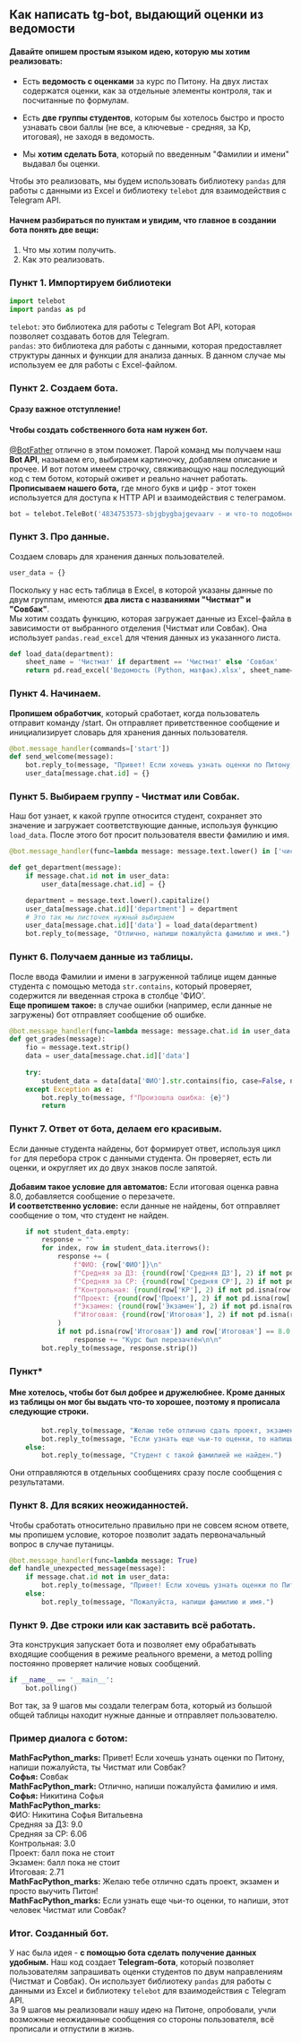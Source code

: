 ## Как написать tg-bot, выдающий оценки из ведомости ##

#### Давайте опишем простым языком идею, которую мы хотим реализовать: #
- Есть **ведомость с оценками** за курс по Питону. На двух листах содержатся оценки, как за отдельные элементы контроля, так и посчитанные по формулам.<br>

- Есть **две группы студентов**, которым бы хотелось быстро и просто узнавать свои баллы (не все, а ключевые - средняя, за Кр, итоговая), не заходя в ведомость.<br>

- Мы **хотим сделать Бота**, который по введенным "Фамилии и имени" выдавал бы оценки.<br>

Чтобы это реализовать, мы будем использовать библиотеку ```pandas``` для работы с данными из Excel и библиотеку ```telebot``` для взаимодействия с Telegram API.<br>

#### Начнем разбираться по пунктам и увидим, что главное в создании бота понять две вещи:

1. Что мы хотим получить.
2. Как это реализовать.

### Пункт 1. Импортируем библиотеки

```python
import telebot
import pandas as pd
```

```telebot```: это библиотека для работы с Telegram Bot API, которая позволяет создавать ботов для Telegram.<br>
```pandas```: это библиотека для работы с данными, которая предоставляет структуры данных и функции для анализа данных. В данном случае мы используем ее для работы с Excel-файлом.
<br>

### Пункт 2. Создаем бота.

#### Сразу важное отступление! #
#### Чтобы создать собственного бота нам нужен бот. #
[@BotFather](https://t.me/BotFather) отлично в этом поможет. Парой команд мы получаем наш **Bot API**, называем его, выбираем картиночку, добавляем описание и прочее. И вот потом имеем строчку, свяживающую наш последующий код с тем ботом, который оживет и реально начнет работать.<br>
**Прописываем нашего бота,** где много букв и цифр - этот токен используется для доступа к HTTP API и взаимодействия с телеграмом.
```python
bot = telebot.TeleBot('4834753573-sbjgbygbajgevaarv - и что-то подобное -сюда вы пишете свой токен')
```

### Пункт 3. Про данные.<br>

Создаем словарь для хранения данных пользователей.

```python
user_data = {}
```
Поскольку у нас есть таблица в Excel, в которой указаны данные по двум группам, имеются **два листа с названиями "Чистмат" и "Совбак"**.<br>
Мы хотим создать функцию, которая загружает данные из Excel-файла в зависимости от выбранного отделения (Чистмат или Совбак). Она использует ```pandas.read_excel``` для чтения данных из указанного листа.<br>
```python
def load_data(department):
    sheet_name = 'Чистмат' if department == 'Чистмат' else 'Совбак'
    return pd.read_excel('Ведомость (Python, матфак).xlsx', sheet_name=sheet_name)
```

### Пункт 4. Начинаем.<br>

**Пропишем обработчик**, который сработает, когда пользователь отправит команду /start. Он отправляет приветственное сообщение и инициализирует словарь для хранения данных пользователя.<br>
```python
@bot.message_handler(commands=['start'])
def send_welcome(message):
    bot.reply_to(message, "Привет! Если хочешь узнать оценки по Питону, напиши пожалуйста, ты Чистмат или Совбак?")
    user_data[message.chat.id] = {}
```

### Пункт 5. Выбираем группу - Чистмат или Совбак.<br>

Наш бот узнает, к какой группе относится студент, сохраняет это значение и загружает соответствующие данные, используя функцию ```load_data```. После этого бот просит пользователя ввести фамилию и имя.<br>
```python
@bot.message_handler(func=lambda message: message.text.lower() in ['чистмат', 'совбак'])

def get_department(message):
    if message.chat.id not in user_data:
        user_data[message.chat.id] = {}

    department = message.text.lower().capitalize()
    user_data[message.chat.id]['department'] = department
    # Это так мы листочек нужный выбираем
    user_data[message.chat.id]['data'] = load_data(department)
    bot.reply_to(message, "Отлично, напиши пожалуйста фамилию и имя.")
```

### Пункт 6. Получаем данные из таблицы.<br>

После ввода Фамилии и имени в загруженной таблице ищем данные студента с помощью метода ```str.contains```, который проверяет, содержится ли введенная строка в столбце 'ФИО'.<br>
**Еще пропишем такое:** в случае ошибки (например, если данные не загружены) бот отправляет сообщение об ошибке.<br>
```python
@bot.message_handler(func=lambda message: message.chat.id in user_data and 'data' in user_data[message.chat.id])
def get_grades(message):
    fio = message.text.strip()
    data = user_data[message.chat.id]['data']
    
    try:
        student_data = data[data['ФИО'].str.contains(fio, case=False, na=False)]
    except Exception as e:
        bot.reply_to(message, f"Произошла ошибка: {e}")
        return
```

### Пункт 7. Ответ от бота, делаем его красивым.<br>

Если данные студента найдены, бот формирует ответ, используя цикл ```for``` для перебора строк с данными студента. Он проверяет, есть ли оценки, и округляет их до двух знаков после запятой.<br><br>
**Добавим такое условие для автоматов:** Если итоговая оценка равна 8.0, добавляется сообщение о перезачете.<br>
**И соответственно условие:** если данные не найдены, бот отправляет сообщение о том, что студент не найден.<br>
```python
    if not student_data.empty:
        response = ""
        for index, row in student_data.iterrows():
            response += (
                f"ФИО: {row['ФИО']}\n"
                f"Средняя за ДЗ: {round(row['Средняя ДЗ'], 2) if not pd.isna(row['Средняя ДЗ']) else 'балл пока не стоит'}\n"
                f"Средняя за СР: {round(row['Средняя СР'], 2) if not pd.isna(row['Средняя СР']) else 'балл пока не стоит'}\n"
                f"Контрольная: {round(row['КР'], 2) if not pd.isna(row['КР']) else 'балл пока не стоит'}\n"
                f"Проект: {round(row['Проект'], 2) if not pd.isna(row['Проект']) else 'балл пока не стоит'}\n"
                f"Экзамен: {round(row['Экзамен'], 2) if not pd.isna(row['Экзамен']) else 'балл пока не стоит'}\n"
                f"Итоговая: {round(row['Итоговая'], 2) if not pd.isna(row['Итоговая']) else 'балл пока не стоит'}\n\n"
            )
            if not pd.isna(row['Итоговая']) and row['Итоговая'] == 8.0:
                response += "Курс был перезачтён\n\n"
        bot.reply_to(message, response.strip())
```

### Пункт*<br>

#### Мне хотелось, чтобы бот был добрее и дружелюбнее. Кроме данных из таблицы он мог бы выдать что-то хорошее, поэтому я прописала следующие строки. <br>
```python
        bot.reply_to(message, "Желаю тебе отлично сдать проект, экзамен и просто выучить Питон!")
        bot.reply_to(message, "Если узнать еще чьи-то оценки, то напиши, этот человек Чистмат или Совбак?")
    else:
        bot.reply_to(message, "Студент с такой фамилией не найден.")
```
Они отправляются в отдельных сообщениях сразу после сообщения с результатами.<br>

### Пункт 8. Для всяких неожиданностей.<br>

Чтобы сработать относительно правильно при не совсем ясном ответе, мы пропишем условие, которое позволит задать первоначальный вопрос в случае путаницы.<br>
```python
@bot.message_handler(func=lambda message: True)
def handle_unexpected_message(message):
    if message.chat.id not in user_data:
        bot.reply_to(message, "Привет! Если хочешь узнать оценки по Питону, напиши пожалуйста, ты Чистмат или Совбак?")
    else:
        bot.reply_to(message, "Пожалуйста, напиши фамилию и имя.")
```

### Пункт 9. Две строки или как заставить всё работать.<br>

Эта конструкция запускает бота и позволяет ему обрабатывать входящие сообщения в режиме реального времени, а метод polling постоянно проверяет наличие новых сообщений.
```python
if __name__ == '__main__':
    bot.polling()
```
Вот так, за 9 шагов мы создали телеграм бота, который из большой общей таблицы находит нужные данные и отправляет пользователю.
<br>

### Пример диалога с ботом:

**MathFacPython_marks:** Привет! Если хочешь узнать оценки по Питону, напиши пожалуйста, ты Чистмат или Совбак?
<br>
**Софья:** Совбак
<br>
**MathFacPython_mark:** Отлично, напиши пожалуйста фамилию и имя.
<br>
**Софья:** Никитина Софья
<br>
**MathFacPython_marks:** <br>
ФИО: Никитина Софья Витальевна<br>
Средняя за ДЗ: 9.0<br>
Средняя за СР: 6.06<br>
Контрольная: 3.0<br>
Проект: балл пока не стоит<br>
Экзамен: балл пока не стоит<br>
Итоговая: 2.71<br>
**MathFacPython_marks:** Желаю тебе отлично сдать проект, экзамен и просто выучить Питон!
<br>
**MathFacPython_marks:** Если узнать еще чьи-то оценки, то напиши, этот человек Чистмат или Совбак?

### Итог. Созданный бот.<br>
У нас была идея - **с помощью бота сделать получение данных удобным.** Наш код создает **Telegram-бота**, который позволяет пользователям запрашивать оценки студентов по двум направлениям (Чистмат и Совбак). Он использует библиотеку ```pandas``` для работы с данными из Excel и библиотеку ```telebot``` для взаимодействия с Telegram API.<br>
За 9 шагов мы реализовали нашу идею на Питоне, опробовали, учли возможные неожиданные сообщения со стороны пользователя, всё прописали и отпустили в жизнь.
